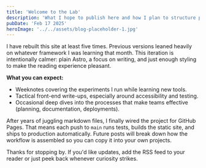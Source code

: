 ```yaml
---
title: 'Welcome to the Lab'
description: 'What I hope to publish here and how I plan to structure posts going forward.'
pubDate: 'Feb 17 2025'
heroImage: '../../assets/blog-placeholder-1.jpg'
---
```


I have rebuilt this site at least five times. Previous versions leaned heavily on whatever framework I
was learning that month. This iteration is intentionally calmer: plain Astro, a focus on writing, and
just enough styling to make the reading experience pleasant.

**What you can expect:**

- Weeknotes covering the experiments I run while learning new tools.
- Tactical front-end write-ups, especially around accessibility and testing.
- Occasional deep dives into the processes that make teams effective (planning, documentation,
  deployments).

After years of juggling markdown files, I finally wired the project for GitHub Pages. That means each
push to `main` runs tests, builds the static site, and ships to production automatically. Future
posts will break down how the workflow is assembled so you can copy it into your own projects.

Thanks for stopping by. If you'd like updates, add the RSS feed to your reader or just peek back
whenever curiosity strikes.
